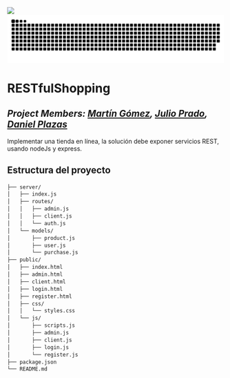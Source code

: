 <img src="https://user-images.githubusercontent.com/73097560/115834477-dbab4500-a447-11eb-908a-139a6edaec5c.gif">

<div align="center">
  <img  src="https://github.com/Electromayonaise/Electromayonaise/blob/main/Assets/github-contribution-grid-snake%20blacktest(1).svg"
       alt="snake" /></a>
</div>

# RESTfulShopping

## *Project Members: [Martín Gómez](https://github.com/Electromayonaise), [Julio Prado](https://github.com/jul109), [Daniel Plazas](https://github.com/DanielJPC19)*

Implementar una tienda en línea, la solución debe exponer servicios REST, usando nodeJs y express.

## Estructura del proyecto
``` bash
├── server/
│   ├── index.js
│   ├── routes/
│   │   ├── admin.js
│   │   ├── client.js
│   │   └── auth.js
│   └── models/
│       ├── product.js
│       ├── user.js
│       └── purchase.js
├── public/
│   ├── index.html
│   ├── admin.html
│   ├── client.html
│   ├── login.html
│   ├── register.html
│   ├── css/
│   │   └── styles.css
│   └── js/
│       ├── scripts.js
│       ├── admin.js
│       ├── client.js
│       ├── login.js
│       └── register.js
├── package.json
└── README.md


```
